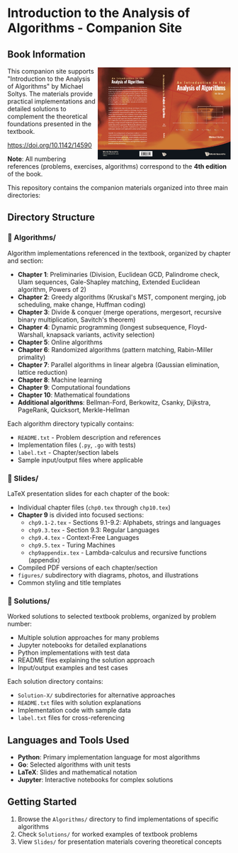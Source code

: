 # Introduction to the Analysis of Algorithms - Companion Site

## Book Information

<img src="Soltys-4th-Algorithms.jpg" alt="Introduction to the Analysis of Algorithms - 4th Edition" width="300" align="right">

This companion site supports "Introduction to the Analysis of Algorithms" by Michael Soltys. The materials provide practical implementations and detailed solutions to complement the theoretical foundations presented in the textbook.

https://doi.org/10.1142/14590

**Note**: All numbering references (problems, exercises, algorithms) correspond to the **4th edition** of the book.

This repository contains the companion materials organized into three main directories:

## Directory Structure

### 📂 Algorithms/
Algorithm implementations referenced in the textbook, organized by chapter and section:
- **Chapter 1**: Preliminaries (Division, Euclidean GCD, Palindrome check, Ulam sequences, Gale-Shapley matching, Extended Euclidean algorithm, Powers of 2)
- **Chapter 2**: Greedy algorithms (Kruskal's MST, component merging, job scheduling, make change, Huffman coding)
- **Chapter 3**: Divide & conquer (merge operations, mergesort, recursive binary multiplication, Savitch's theorem)
- **Chapter 4**: Dynamic programming (longest subsequence, Floyd-Warshall, knapsack variants, activity selection)
- **Chapter 5**: Online algorithms
- **Chapter 6**: Randomized algorithms (pattern matching, Rabin-Miller primality)
- **Chapter 7**: Parallel algorithms in linear algebra (Gaussian elimination, lattice reduction)
- **Chapter 8**: Machine learning
- **Chapter 9**: Computational foundations
- **Chapter 10**: Mathematical foundations
- **Additional algorithms**: Bellman-Ford, Berkowitz, Csanky, Dijkstra, PageRank, Quicksort, Merkle-Hellman

Each algorithm directory typically contains:
- `README.txt` - Problem description and references
- Implementation files (`.py`, `.go` with tests)
- `label.txt` - Chapter/section labels
- Sample input/output files where applicable

### 📂 Slides/
LaTeX presentation slides for each chapter of the book:
- Individual chapter files (`chp0.tex` through `chp10.tex`)
- **Chapter 9** is divided into focused sections:
  - `chp9.1-2.tex` - Sections 9.1-9.2: Alphabets, strings and languages
  - `chp9.3.tex` - Section 9.3: Regular Languages  
  - `chp9.4.tex` - Context-Free Languages
  - `chp9.5.tex` - Turing Machines
  - `chp9appendix.tex` - Lambda-calculus and recursive functions (appendix)
- Compiled PDF versions of each chapter/section
- `figures/` subdirectory with diagrams, photos, and illustrations
- Common styling and title templates

### 📂 Solutions/
Worked solutions to selected textbook problems, organized by problem number:
- Multiple solution approaches for many problems
- Jupyter notebooks for detailed explanations
- Python implementations with test data
- README files explaining the solution approach
- Input/output examples and test cases

Each solution directory contains:
- `Solution-X/` subdirectories for alternative approaches
- `README.txt` files with solution explanations
- Implementation code with sample data
- `label.txt` files for cross-referencing

## Languages and Tools Used
- **Python**: Primary implementation language for most algorithms
- **Go**: Selected algorithms with unit tests
- **LaTeX**: Slides and mathematical notation
- **Jupyter**: Interactive notebooks for complex solutions

## Getting Started
1. Browse the `Algorithms/` directory to find implementations of specific algorithms
2. Check `Solutions/` for worked examples of textbook problems  
3. View `Slides/` for presentation materials covering theoretical concepts


